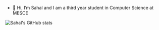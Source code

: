 - 👋 Hi, I’m Sahal and I am a third year student in Computer Science at MESCE

![Sahal's GitHub stats](https://github-readme-stats.vercel.app/api?username=Kenzirohenz&show_icons=true&theme=radical)
